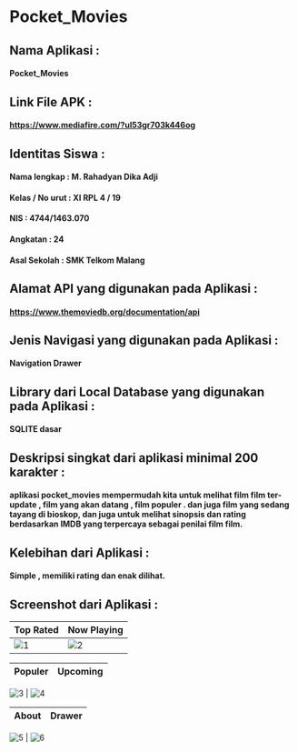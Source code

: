 # Pocket_Movies

## Nama Aplikasi : 
#### Pocket_Movies
## Link File APK : 
#### https://www.mediafire.com/?ul53gr703k446og
## Identitas Siswa :
#### Nama lengkap : M. Rahadyan Dika Adji
#### Kelas / No urut : XI RPL 4 / 19
#### NIS : 4744/1463.070
#### Angkatan : 24
#### Asal Sekolah : SMK Telkom Malang
## Alamat API yang digunakan pada Aplikasi : 
#### https://www.themoviedb.org/documentation/api
## Jenis Navigasi yang digunakan pada Aplikasi : 
#### Navigation Drawer
## Library dari Local Database yang digunakan pada Aplikasi : 
#### SQLITE dasar
## Deskripsi singkat dari aplikasi minimal 200 karakter :
#### aplikasi pocket_movies mempermudah kita untuk melihat film film ter-update , film yang akan datang , film populer . dan juga film yang sedang tayang di bioskop, dan juga untuk melihat sinopsis dan rating berdasarkan IMDB yang terpercaya sebagai penilai film film.
## Kelebihan dari Aplikasi : 
#### Simple , memiliki rating dan enak dilihat.
## Screenshot dari Aplikasi :
Top Rated | Now Playing
------------ | -------------
![1](https://cloud.githubusercontent.com/assets/22056194/26035889/51e33cbe-38fe-11e7-8c76-b50b52c855a3.jpeg) | ![2](https://cloud.githubusercontent.com/assets/22056194/26035885/5026235a-38fe-11e7-9713-67c6edca9150.jpeg)

Populer | Upcoming
------------ | -------------

![3](https://cloud.githubusercontent.com/assets/22056194/26035888/51cc5404-38fe-11e7-88c4-c6111487aac1.jpeg) | ![4](https://cloud.githubusercontent.com/assets/22056194/26035890/51f5b56a-38fe-11e7-91ab-a3905c86497b.jpeg)


About | Drawer
------------ | -------------

![5](https://cloud.githubusercontent.com/assets/22056194/26035883/4feeb32a-38fe-11e7-80d2-fd00607df1a2.jpeg) | ![6](https://cloud.githubusercontent.com/assets/22056194/26035884/501a287a-38fe-11e7-84a0-06a5cc4a4751.jpeg)
